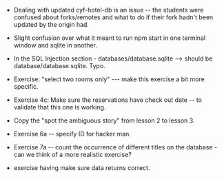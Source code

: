 - Dealing with updated cyf-hotel-db is an issue -- the students were confused about forks/remotes and what to do if their fork hadn't been updated by the origin had.

- Slight confusion over what it meant to run npm start in one terminal window and sqlite in another.

- In the SQL Injection section - databases/database.sqlite --> should be database/database.sqlite. Typo.

- Exercise: "select two rooms only" --- make this exercise a bit more specific.

- Exercise 4c: Make sure the reservations have check out date -- to validate that this one is working.

- Copy the "spot the ambiguous story" from lesson 2 to lesson 3.

- Exercise 6a -- specify ID for hacker man.

- Exercise 7a -- count the occurrence of different titles on the database - can we think of a more realistic exercise?

- exercise having make sure data returns correct.
